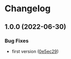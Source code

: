 # Changelog

## 1.0.0 (2022-06-30)

### Bug Fixes

- first version ([0e5ec29](https://github.com/rcoops/birthdayculator-api/commit/0e5ec29a0ea07a816c0bd46bbab7e8ec5d0e11bc))
